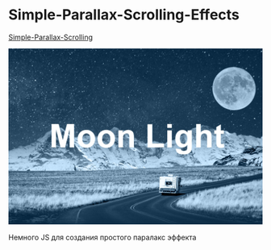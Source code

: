 # Simple-Parallax-Scrolling-Effects

[Simple-Parallax-Scrolling](https://simple-parallax-scrolling-effects.netlify.app)

![Image alt](https://github.com/Timur0895/Simple-Parallax-Scrolling-Effects/blob/master/ScreenShot.jpg)

Немного JS для создания простого паралакс эффекта
